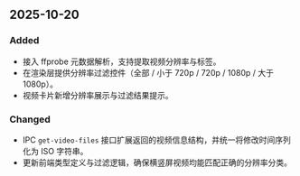 ## 2025-10-20

### Added

- 接入 ffprobe 元数据解析，支持提取视频分辨率与标签。
- 在渲染层提供分辨率过滤控件（全部 / 小于 720p / 720p / 1080p / 大于 1080p）。
- 视频卡片新增分辨率展示与过滤结果提示。

### Changed

- IPC `get-video-files` 接口扩展返回的视频信息结构，并统一将修改时间序列化为 ISO 字符串。
- 更新前端类型定义与过滤逻辑，确保横竖屏视频均能匹配正确的分辨率分类。

